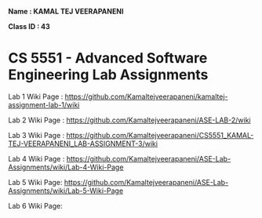 **Name : KAMAL TEJ VEERAPANENI**  

**Class ID : 43**

# CS 5551 - Advanced Software Engineering Lab Assignments   

Lab 1 Wiki Page : https://github.com/Kamaltejveerapaneni/kamaltej-assignment-lab-1/wiki   

Lab 2 Wiki Page : https://github.com/Kamaltejveerapaneni/ASE-LAB-2/wiki   

Lab 3 Wiki Page : https://github.com/Kamaltejveerapaneni/CS5551_KAMAL-TEJ-VEERAPANENI_LAB-ASSIGNMENT-3/wiki   

Lab 4 Wiki Page : https://github.com/Kamaltejveerapaneni/ASE-Lab-Assignments/wiki/Lab-4-Wiki-Page

Lab 5 Wiki Page: https://github.com/Kamaltejveerapaneni/ASE-Lab-Assignments/wiki/Lab-5-Wiki-Page


Lab 6 Wiki Page:
